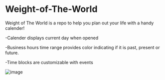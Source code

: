 # Weight-of-The-World

Weight of The World is a repo to help you plan out your life with a handy calender!

-Calender displays current day when opened

-Business hours time range provides color indicating if it is past, present or future.

-Time blocks are customizable with events 



![image](https://user-images.githubusercontent.com/98835210/161473317-d47c12e5-ff29-4789-b499-59cada6816ff.png)


